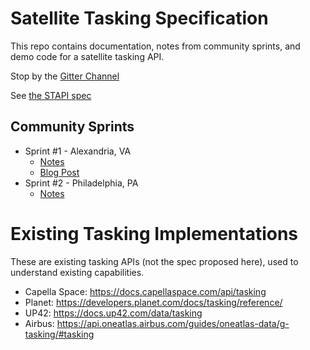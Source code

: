 # Satellite Tasking Specification

This repo contains documentation, notes from community sprints, and demo code for a
satellite tasking API.

Stop by the [Gitter Channel](https://gitter.im/satellite-tasking/community?utm_source=share-link&utm_medium=link&utm_campaign=share-link)

See [the STAPI spec](spec/)


## Community Sprints

- Sprint #1 - Alexandria, VA
    - [Notes](community-sprints/sprint1-alexandria.md)
    - [Blog Post](https://element84.com/blog/tasking-sprint)
- Sprint #2 - Philadelphia, PA
    - [Notes](community-sprints/sprint2-philly/README.md)


# Existing Tasking Implementations

These are existing tasking APIs (not the spec proposed here), used to understand
existing capabilities.

- Capella Space: https://docs.capellaspace.com/api/tasking
- Planet: https://developers.planet.com/docs/tasking/reference/
- UP42: https://docs.up42.com/data/tasking
- Airbus: https://api.oneatlas.airbus.com/guides/oneatlas-data/g-tasking/#tasking

